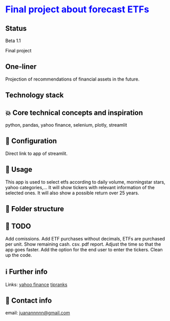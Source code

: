 # <font color = 'blue'> Final project about forecast ETFs
## <font color = 'black'>Status
Beta 1.1

Final project


## One-liner
Projection of recommendations of financial assets in the future.

## Technology stack


## 💥 Core technical concepts and inspiration
python,
pandas,
yahoo finance,
selenium, 
plotly,
streamlit


## 🔧 Configuration
Direct link to app of streamlit.

## 🙈 Usage
This app is used to select etfs according to daily volume, morningstar stars, yahoo categories,... It will show tickers with relevant information of the selected ones. It will also show a possible return over 25 years.

## 📁 Folder structure



## 💩 TODO
Add comissions.
Add ETF purchases without decimals, ETFs are purchased per unit.
Show remaining cash.
csv.
pdf report.
Adjust the time so that the app goes faster.
Add the option for the end user to enter the tickers.
Clean up the code.

## ℹ️ Further info
Links:
[yahoo finance](https://es.finance.yahoo.com/screener/etf/new/)
[tipranks](https://www.tipranks.com/)


## 💌 Contact info
email: juanannnnn@gmail.com
